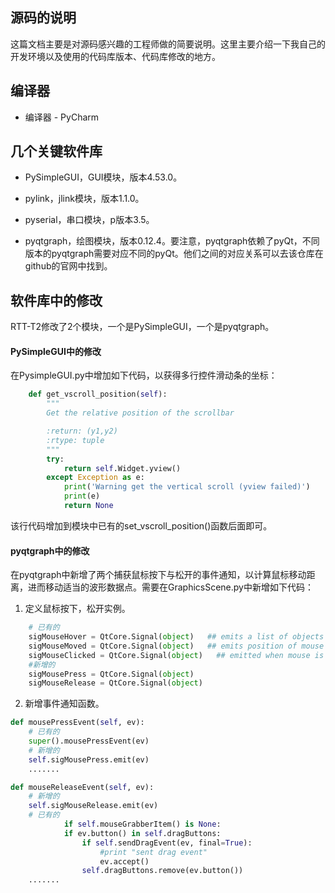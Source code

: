 ## 源码的说明

这篇文档主要是对源码感兴趣的工程师做的简要说明。这里主要介绍一下我自己的开发环境以及使用的代码库版本、代码库修改的地方。

## 编译器
* 编译器 - PyCharm 

## 几个关键软件库
* PySimpleGUI，GUI模块，版本4.53.0。

* pylink，jlink模块，版本1.1.0。

* pyserial，串口模块，p版本3.5。

* pyqtgraph，绘图模块，版本0.12.4。要注意，pyqtgraph依赖了pyQt，不同版本的pyqtgraph需要对应不同的pyQt。他们之间的对应关系可以去该仓库在github的官网中找到。

## 软件库中的修改

RTT-T2修改了2个模块，一个是PySimpleGUI，一个是pyqtgraph。

#### PySimpleGUI中的修改

在PysimpleGUI.py中增加如下代码，以获得多行控件滑动条的坐标：

```python
    def get_vscroll_position(self):
        """
        Get the relative position of the scrollbar

        :return: (y1,y2)
        :rtype: tuple
        """
        try:
            return self.Widget.yview()
        except Exception as e:
            print('Warning get the vertical scroll (yview failed)')
            print(e)
            return None
```

该行代码增加到模块中已有的set_vscroll_position()函数后面即可。

#### pyqtgraph中的修改
在pyqtgraph中新增了两个捕获鼠标按下与松开的事件通知，以计算鼠标移动距离，进而移动适当的波形数据点。需要在GraphicsScene.py中新增如下代码：

1. 定义鼠标按下，松开实例。

```python
    # 已有的
    sigMouseHover = QtCore.Signal(object)   ## emits a list of objects hovered over
    sigMouseMoved = QtCore.Signal(object)   ## emits position of mouse on every move
    sigMouseClicked = QtCore.Signal(object)   ## emitted when mouse is clicked. Check for event.isAccepted() to see whether the event has already been acted on.
    #新增的
    sigMousePress = QtCore.Signal(object)
    sigMouseRelease = QtCore.Signal(object)
```

2. 新增事件通知函数。

```python
def mousePressEvent(self, ev):
    # 已有的
    super().mousePressEvent(ev)
    # 新增的
    self.sigMousePress.emit(ev)
    .......

def mouseReleaseEvent(self, ev):
    # 新增的
    self.sigMouseRelease.emit(ev)
    # 已有的
            if self.mouseGrabberItem() is None:
            if ev.button() in self.dragButtons:
                if self.sendDragEvent(ev, final=True):
                    #print "sent drag event"
                    ev.accept()
                self.dragButtons.remove(ev.button())
    .......
```